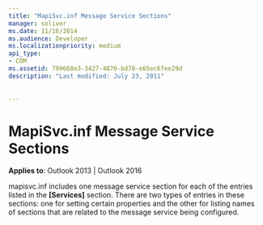 ```yaml
---
title: "MapiSvc.inf Message Service Sections"
manager: soliver
ms.date: 11/16/2014
ms.audience: Developer
ms.localizationpriority: medium
api_type:
- COM
ms.assetid: 799668e3-3427-4870-bd70-e65ec6fee29d
description: "Last modified: July 23, 2011"
 
 
---
```


# MapiSvc.inf Message Service Sections

  
  
**Applies to**: Outlook 2013 | Outlook 2016 
  
mapisvc.inf includes one message service section for each of the entries listed in the **[Services]** section. There are two types of entries in these sections: one for setting certain properties and the other for listing names of sections that are related to the message service being configured. 
  


